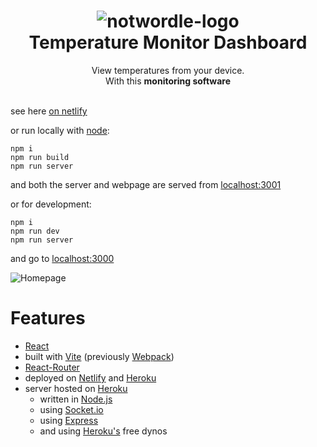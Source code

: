 <h1 align="center">
  <img alt="notwordle-logo" src="https://www.checkatrade.com/blog/wp-content/uploads/2020/06/Feature-Cost-to-move-a-radiator.jpg"/><br/>
  Temperature Monitor Dashboard
</h1>
<p align="center">View temperatures from your device.<br/>With this <b>monitoring software</b>

<br>
<br>


<p>see here <a href="https://monitor.netlify.app">on netlify</a></p>


or run locally with [node](https://nodejs.org/en/):

```
npm i
npm run build
npm run server
```
and both the server and webpage are served from [localhost:3001](http://localhost:3001/)

or for development:

```
npm i
npm run dev
npm run server
```

and go to [localhost:3000](http://localhost:3000)

![Homepage](./public/notwordleHomepage.png)

# Features

- [React](https://reactjs.org/)
- built with [Vite](https://vitejs.dev/) (previously [Webpack](https://webpack.js.org/))
- [React-Router](https://reacttraining.com/react-router/web/guides/quick-start)
- deployed on [Netlify](https://www.netlify.com/) and [Heroku](https://www.heroku.com/)
- server hosted on [Heroku](https://www.heroku.com/)
  - written in [Node.js](https://nodejs.org/)
  - using [Socket.io](https://socket.io/)
  - using [Express](https://expressjs.com/)
  - and using [Heroku's](https://www.heroku.com/) free dynos

